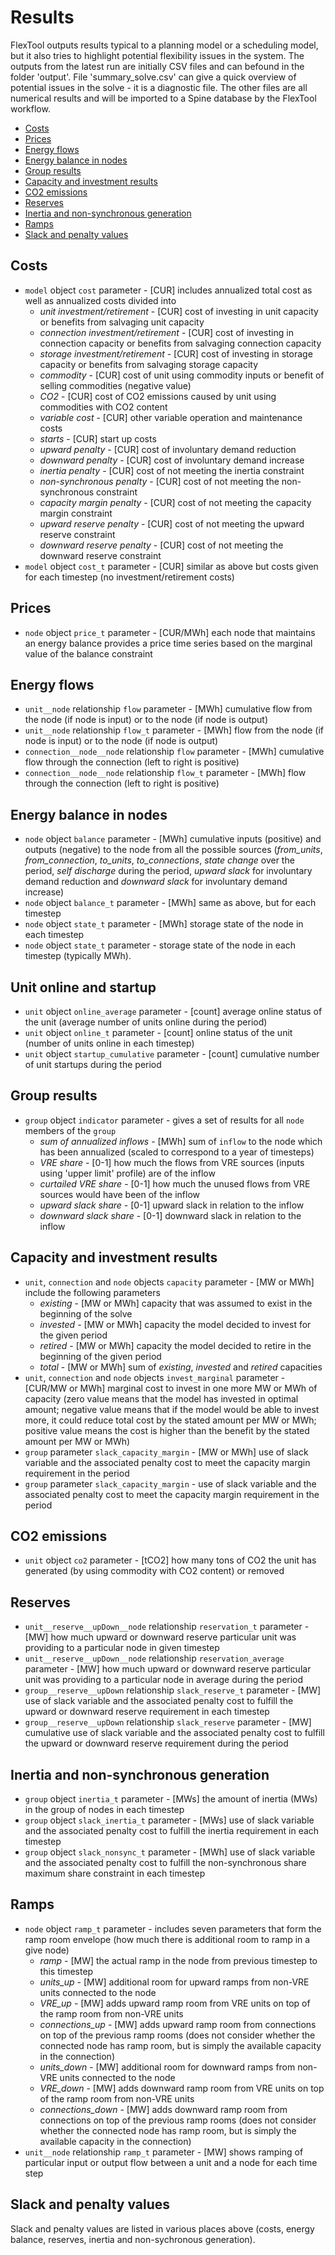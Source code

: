 # Results

FlexTool outputs results typical to a planning model or a scheduling model, but it also tries to highlight potential flexibility issues in the system. The outputs from the latest run are initially CSV files and can befound in the folder 'output'. File 'summary_solve.csv' can give a quick overview of potential issues in the solve - it is a diagnostic file. The other files are all numerical results and will be imported to a Spine database by the FlexTool workflow.

- [Costs](#costs)
- [Prices](#prices)
- [Energy flows](#energy-flows)
- [Energy balance in nodes](#energy-balance-in-nodes)
- [Group results](#group-results)
- [Capacity and investment results](#capacity-and-investment-results)
- [CO2 emissions](#co2-emissions)
- [Reserves](#reserves)
- [Inertia and non-synchronous generation](#inertia-and-non-synchronous-generation)
- [Ramps](#ramps)
- [Slack and penalty values](#slack-and-penalty-values)

## Costs

- `model` object `cost` parameter - [CUR] includes annualized total cost as well as annualized costs divided into 
  - *unit investment/retirement* - [CUR] cost of investing in unit capacity or benefits from salvaging unit capacity
  - *connection investment/retirement* - [CUR] cost of investing in connection capacity or benefits from salvaging connection capacity
  - *storage investment/retirement* - [CUR] cost of investing in storage capacity or benefits from salvaging storage capacity
  - *commodity* - [CUR] cost of unit using commodity inputs or benefit of selling commodities (negative value)
  - *CO2* - [CUR] cost of CO2 emissions caused by unit using commodities with CO2 content
  - *variable cost* - [CUR] other variable operation and maintenance costs
  - *starts* - [CUR] start up costs
  - *upward penalty* - [CUR] cost of involuntary demand reduction
  - *downward penalty* - [CUR] cost of involuntary demand increase
  - *inertia penalty* - [CUR] cost of not meeting the inertia constraint
  - *non-synchronous penalty* - [CUR] cost of not meeting the non-synchronous constraint
  - *capacity margin penalty* - [CUR] cost of not meeting the capacity margin constraint
  - *upward reserve penalty* - [CUR] cost of not meeting the upward reserve constraint
  - *downward reserve penalty* - [CUR] cost of not meeting the downward reserve constraint
- `model` object `cost_t` parameter - [CUR] similar as above but costs given for each timestep (no investment/retirement costs)

## Prices

- `node` object `price_t` parameter - [CUR/MWh] each node that maintains an energy balance provides a price time series based on the marginal value of the balance constraint

## Energy flows

- `unit__node` relationship `flow` parameter - [MWh] cumulative flow from the node (if node is input) or to the node (if node is output)
- `unit__node` relationship `flow_t` parameter - [MWh] flow from the node (if node is input) or to the node (if node is output)
- `connection__node__node` relationship `flow` parameter - [MWh] cumulative flow through the connection (left to right is positive)
- `connection__node__node` relationship `flow_t` parameter - [MWh] flow through the connection (left to right is positive)

## Energy balance in nodes

- `node` object `balance` parameter - [MWh] cumulative inputs (positive) and outputs (negative) to the node from all the possible sources (*from_units*, *from_connection*, *to_units*, *to_connections*, *state change* over the period, *self discharge* during the period, *upward slack* for involuntary demand reduction and *downward slack* for involuntary demand increase)
- `node` object `balance_t` parameter - [MWh] same as above, but for each timestep
- `node` object `state_t` parameter - [MWh] storage state of the node in each timestep
- `node` object `state_t` parameter - storage state of the node in each timestep (typically MWh).

## Unit online and startup

- `unit` object `online_average` parameter - [count] average online status of the unit (average number of units online during the period)
- `unit` object `online_t` parameter - [count] online status of the unit (number of units online in each timestep)
- `unit` object `startup_cumulative` parameter - [count] cumulative number of unit startups during the period

## Group results

- `group` object `indicator` parameter - gives a set of results for all `node` members of the `group`
  - *sum of annualized inflows* - [MWh] sum of `inflow` to the node which has been annualized (scaled to correspond to a year of timesteps)
  - *VRE share* - [0-1] how much the flows from VRE sources (inputs using  'upper limit' profile) are of the inflow
  - *curtailed VRE share* - [0-1] how much the unused flows from VRE sources would have been of the inflow
  - *upward slack share* - [0-1] upward slack in relation to the inflow
  - *downward slack share* - [0-1] downward slack in relation to the inflow

## Capacity and investment results

- `unit`, `connection` and `node` objects `capacity` parameter - [MW or MWh] include the following parameters
  - *existing* - [MW or MWh] capacity that was assumed to exist in the beginning of the solve
  - *invested* - [MW or MWh] capacity the model decided to invest for the given period
  - *retired* - [MW or MWh] capacity the model decided to retire in the beginning of the given period
  - *total* - [MW or MWh] sum of *existing*, *invested* and *retired* capacities
- `unit`, `connection` and `node` objects `invest_marginal` parameter - [CUR/MW or MWh] marginal cost to invest in one more MW or MWh of capacity (zero value means that the model has invested in optimal amount; negative value means that if the model would be able to invest more, it could reduce total cost by the stated amount per MW or MWh; positive value means the cost is higher than the benefit by the stated amount per MW or MWh)
- `group` parameter `slack_capacity_margin` - [MW or MWh] use of slack variable and the associated penalty cost to meet the capacity margin requirement in the period
- `group` parameter `slack_capacity_margin` - use of slack variable and the associated penalty cost to meet the capacity margin requirement in the period

## CO2 emissions

- `unit` object `co2` parameter - [tCO2] how many tons of CO2 the unit has generated (by using commodity with CO2 content) or removed

## Reserves

- `unit__reserve__upDown__node` relationship `reservation_t` parameter - [MW] how much upward or downward reserve particular unit was providing to a particular node in given timestep
- `unit__reserve__upDown__node` relationship `reservation_average` parameter - [MW] how much upward or downward reserve particular unit was providing to a particular node in average during the period
- `group__reserve__upDown` relationship `slack_reserve_t` parameter - [MW] use of slack variable and the associated penalty cost to fulfill the upward or downward reserve requirement in each timestep
- `group__reserve__upDown` relationship `slack_reserve` parameter - [MW] cumulative use of slack variable and the associated penalty cost to fulfill the upward or downward reserve requirement during the period

## Inertia and non-synchronous generation

- `group` object `inertia_t` parameter - [MWs] the amount of inertia (MWs) in the group of nodes in each timestep
- `group` object `slack_inertia_t` parameter - [MWs] use of slack variable and the associated penalty cost to fulfill the inertia requirement in each timestep
- `group` object `slack_nonsync_t` parameter - [MWh] use of slack variable and the associated penalty cost to fulfill the non-synchronous share maximum share constraint in each timestep 

## Ramps

- `node` object `ramp_t` parameter - includes seven parameters that form the ramp room envelope (how much there is additional room to ramp in a give node)
  - *ramp* - [MW] the actual ramp in the node from previous timestep to this timestep
  - *units_up* - [MW] additional room for upward ramps from non-VRE units connected to the node
  - *VRE_up* - [MW] adds upward ramp room from VRE units on top of the ramp room from non-VRE units
  - *connections_up* - [MW] adds upward ramp room from connections on top of the previous ramp rooms (does not consider whether the connected node has ramp room, but is simply the available capacity in the connection)
  - *units_down* - [MW] additional room for downward ramps from non-VRE units connected to the node 
  - *VRE_down* - [MW] adds downward ramp room from VRE units on top of the ramp room from non-VRE units
  - *connections_down* - [MW] adds downward ramp room from connections on top of the previous ramp rooms (does not consider whether the connected node has ramp room, but is simply the available capacity in the connection)
- `unit__node` relationship `ramp_t` parameter - [MW] shows ramping of particular input or output flow between a unit and a node for each time step

## Slack and penalty values

Slack and penalty values are listed in various places above (costs, energy balance, reserves, inertia and non-sychronous generation).
